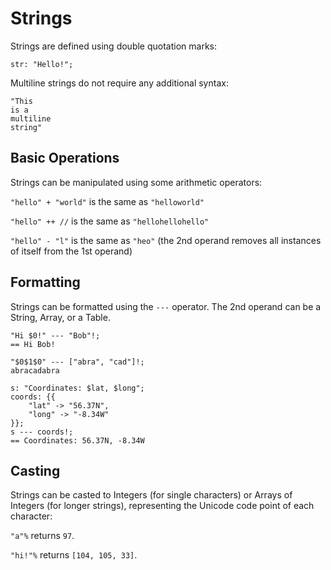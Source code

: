# Strings

Strings are defined using double quotation marks:

```sm
str: "Hello!";
```

Multiline strings do not require any additional syntax:

```sm
"This
is a
multiline
string"
```


## Basic Operations

Strings can be manipulated using some arithmetic operators:

`"hello" + "world"` is the same as `"helloworld"`

`"hello" ++ //` is the same as `"hellohellohello"`

`"hello" - "l"` is the same as `"heo"` (the 2nd operand removes all instances
of itself from the 1st operand)


## Formatting

Strings can be formatted using the `---` operator.
The 2nd operand can be a String, Array, or a Table.
```sm
"Hi $0!" --- "Bob"!;
== Hi Bob!

"$0$1$0" --- ["abra", "cad"]!;
abracadabra

s: "Coordinates: $lat, $long";
coords: {{
    "lat" -> "56.37N",
    "long" -> "-8.34W"
}};
s --- coords!;
== Coordinates: 56.37N, -8.34W
```


## Casting

Strings can be casted to Integers (for single characters) or Arrays of Integers
(for longer strings), representing the Unicode code point of each character:

`"a"%` returns `97`.

`"hi!"%` returns `[104, 105, 33]`.